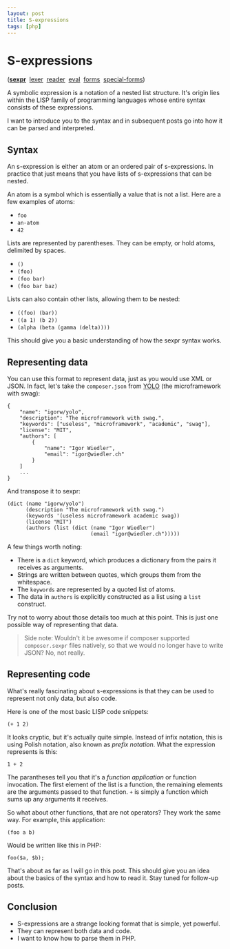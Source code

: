 ```yaml
---
layout: post
title: S-expressions
tags: [php]
---
```


# S-expressions

([**sexpr**](/2012/12/06/sexpr.html)
&nbsp;[lexer](/2012/12/07/sexpr-lexer.html)
&nbsp;[reader](/2012/12/08/sexpr-reader.html)
&nbsp;[eval](/2012/12/12/sexpr-eval.html)
&nbsp;[forms](/2012/12/13/sexpr-forms.html)
&nbsp;[special-forms](/2012/12/14/sexpr-special-forms.html))

A symbolic expression is a notation of a nested list structure. It's origin
lies within the LISP family of programming languages whose entire syntax
consists of these expressions.

I want to introduce you to the syntax and in subsequent posts go into how it
can be parsed and interpreted.

## Syntax

An s-expression is either an atom or an ordered pair of s-expressions. In
practice that just means that you have lists of s-expressions that can be
nested.

An atom is a symbol which is essentially a value that is not a list. Here are
a few examples of atoms:

* `foo`
* `an-atom`
* `42`

Lists are represented by parentheses. They can be empty, or hold atoms,
delimited by spaces.

* `()`
* `(foo)`
* `(foo bar)`
* `(foo bar baz)`

Lists can also contain other lists, allowing them to be nested:

* `((foo) (bar))`
* `((a 1) (b 2))`
* `(alpha (beta (gamma (delta))))`

This should give you a basic understanding of how the sexpr syntax works.

## Representing data

You can use this format to represent data, just as you would use XML or JSON.
In fact, let's take the `composer.json` from
[YOLO](https://github.com/igorw/yolo) (the microframework with swag):

    {
        "name": "igorw/yolo",
        "description": "The microframework with swag.",
        "keywords": ["useless", "microframework", "academic", "swag"],
        "license": "MIT",
        "authors": [
            {
                "name": "Igor Wiedler",
                "email": "igor@wiedler.ch"
            }
        ]
        ...
    }

And transpose it to sexpr:

    (dict (name "igorw/yolo")
          (description "The microframework with swag.")
          (keywords '(useless microframework academic swag))
          (license "MIT")
          (authors (list (dict (name "Igor Wiedler")
                               (email "igor@wiedler.ch")))))

A few things worth noting:

* There is a `dict` keyword, which produces a dictionary from the pairs it
  receives as arguments.
* Strings are written between quotes, which groups them from the whitespace.
* The `keywords` are represented by a quoted list of atoms.
* The data in `authors` is explicitly constructed as a list using a `list`
  construct.

Try not to worry about those details too much at this point. This is just one
possible way of representing that data.

> Side note: Wouldn't it be awesome if composer supported `composer.sexpr`
> files natively, so that we would no longer have to write JSON? No, not
> really.

## Representing code

What's really fascinating about s-expressions is that they can be used to
represent not only data, but also code.

Here is one of the most basic LISP code snippets:

    (+ 1 2)

It looks cryptic, but it's actually quite simple. Instead of infix notation,
this is using Polish notation, also known as *prefix notation*. What the
expression represents is this:

    1 + 2

The parantheses tell you that it's a *function application* or
function invocation. The first element of the list is a function, the
remaining elements are the arguments passed to that function. `+` is simply a
function which sums up any arguments it receives.

So what about other functions, that are not operators? They work the same way.
For example, this application:

    (foo a b)

Would be written like this in PHP:

    foo($a, $b);

That's about as far as I will go in this post. This should give you an idea
about the basics of the syntax and how to read it. Stay tuned for follow-up
posts.

## Conclusion

* S-expressions are a strange looking format that is simple, yet powerful.
* They can represent both data and code.
* I want to know how to parse them in PHP.

